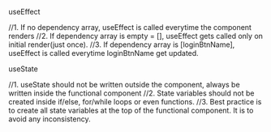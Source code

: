 useEffect

//1. If no dependency array, useEffect is called everytime the component renders
//2. If dependency array is empty = [], useEffect gets called only on initial render(just once).
//3. If dependency array is [loginBtnName], useEffect is called everytime loginBtnName get updated.

useState

//1. useState should not be written outside the component, always be written inside the functional component
//2. State variables should not be created inside if/else, for/while loops or even functions.
//3. Best practice is to create all state variables at the top of the functional component. It is to avoid any inconsistency.
